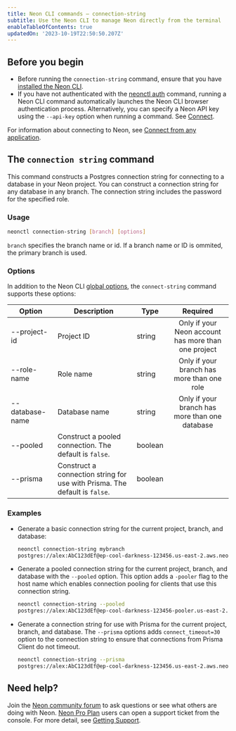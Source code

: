 ```yaml
---
title: Neon CLI commands — connection-string
subtitle: Use the Neon CLI to manage Neon directly from the terminal
enableTableOfContents: true
updatedOn: '2023-10-19T22:50:50.207Z'
---
```


## Before you begin

- Before running the `connection-string` command, ensure that you have [installed the Neon CLI](/docs/reference/neon-cli#install-the-neon-cli).
- If you have not authenticated with the [neonctl auth](/docs/reference/cli-auth) command, running a Neon CLI command automatically launches the Neon CLI browser authentication process. Alternatively, you can specify a Neon API key using the `--api-key` option when running a command. See [Connect](/docs/reference/neon-cli#connect).

For information about connecting to Neon, see [Connect from any application](/docs/connect/connect-from-any-app).

## The `connection string` command

This command constructs a Postgres connection string for connecting to a database in your Neon project. You can construct a connection string for any database in any branch. The connection string includes the password for the specified role.

### Usage

```bash
neonctl connection-string [branch] [options]
```

`branch` specifies the branch name or id. If a branch name or ID is ommited, the primary branch is used.

### Options

In addition to the Neon CLI [global options](/docs/reference/neon-cli#global-options), the `connect-string` command supports these options:

| Option        | Description  | Type   | Required  |
| ------------- | ------------ | ------ | :------: |
| --project-id  | Project ID   | string |  Only if your Neon account has more than one project |
| --role-name   | Role name    | string | Only if your branch has more than one role |
| --database-name| Database name| string | Only if your branch has more than one database |
| --pooled | Construct a pooled connection. The default is `false`. |boolean||
| --prisma | Construct a connection string for use with Prisma. The default is `false`. |boolean||

### Examples

- Generate a basic connection string for the current project, branch, and database:

    <CodeBlock shouldWrap>

    ```bash
    neonctl connection-string mybranch
    postgres://alex:AbC123dEf@ep-cool-darkness-123456.us-east-2.aws.neon.tech/dbname
    ```

    </CodeBlock>

- Generate a pooled connection string for the current project, branch, and database with the `--pooled` option. This option adds a `-pooler` flag to the host name which enables connection pooling for clients that use this connection string.

    <CodeBlock shouldWrap>

    ```bash
    neonctl connection-string --pooled
    postgres://alex:AbC123dEf@ep-cool-darkness-123456-pooler.us-east-2.aws.neon.tech/dbname
    ```

    </CodeBlock>

- Generate a connection string for use with Prisma for the current project, branch, and database. The `--prisma` options adds `connect_timeout=30` option to the connection string to ensure that connections from Prisma Client do not timeout.

    <CodeBlock shouldWrap>

    ```bash
    neonctl connection-string --prisma
   postgres://alex:AbC123dEf@ep-cool-darkness-123456.us-east-2.aws.neon.tech/dbname?connect_timeout=30
    ```

    </CodeBlock>

## Need help?

Join the [Neon community forum](https://community.neon.tech/) to ask questions or see what others are doing with Neon. [Neon Pro Plan](/docs/introduction/pro-plan) users can open a support ticket from the console. For more detail, see [Getting Support](/docs/introduction/support).
